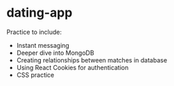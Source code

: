 # dating-app

Practice to include:
- Instant messaging
- Deeper dive into MongoDB
- Creating relationships between matches in database
- Using React Cookies for authentication
- CSS practice
